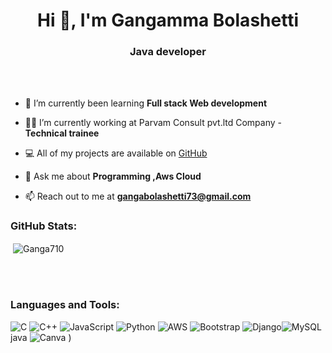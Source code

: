 <h1 align="center">Hi 👋, I'm Gangamma Bolashetti</h1>
<h3 align="center">Java developer</h3>

<br>
<br>

- 🌱 I’m currently been learning **Full stack Web development**

- 👨‍💻 I’m currently working at Parvam Consult pvt.ltd Company - **Technical trainee**
  
- 💻 All of my projects are available on [GitHub](https://github.com/Ganga710/2LG21CS012_GANGA_T-P_25_GEC_Talakal_Parvam.git)

- 💬 Ask me about **Programming ,Aws Cloud**

- 📫 Reach out to me at **gangabolashetti73@gmail.com**

<h3 align="left">GitHub Stats:</h3>
<div>

<p>&nbsp;<img align="center" src="" alt="Ganga710" /></p>
<br>
</div>
<br>
<h3 align="left">Languages and Tools:</h3>

![C](https://img.shields.io/badge/c-%2300599C.svg?style=flat&logo=c&logoColor=white) ![C++](https://img.shields.io/badge/c++-%2300599C.svg?style=flat&logo=c%2B%2B&logoColor=white)  ![JavaScript](https://img.shields.io/badge/javascript-%23323330.svg?style=flat&logo=javascript&logoColor=%23F7DF1E) ![Python](https://img.shields.io/badge/python-3670A0?style=flat&logo=python&logoColor=ffdd54) ![AWS](https://img.shields.io/badge/AWS-%23FF9900.svg?style=flat&logo=amazon-aws&logoColor=white)   ![Bootstrap](https://img.shields.io/badge/bootstrap-%23563D7C.svg?style=flat&logo=bootstrap&logoColor=white) ![Django](https://img.shields.io/badge/django-%23092E20.svg?style=flat&logo=django&logoColor=white)![MySQL](https://img.shields.io/badge/mysql-%2300f.svg?style=flat&logo=mysql&logoColor=white)  java ![Canva](https://img.shields.io/badge/Canva-%2300C4CC.svg?style=flat&logo=Canva&logoColor=white) )


